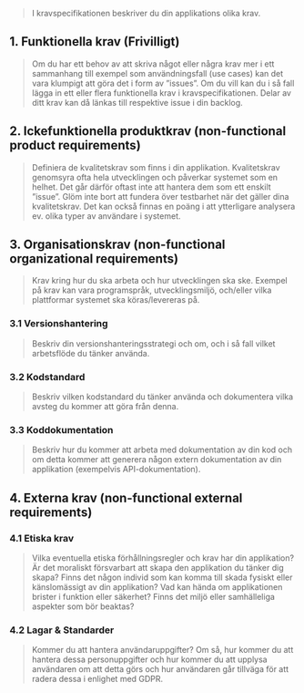 > I kravspecifikationen beskriver du din applikations olika krav.

## 1. Funktionella krav (Frivilligt)

>Om du har ett behov av att skriva något eller några krav mer i ett sammanhang till exempel som användningsfall (use cases) kan det vara klumpigt att göra det i form av ”issues”. Om du vill kan du i så fall lägga in ett eller flera funktionella krav i kravspecifikationen. Delar av ditt krav kan då länkas till respektive issue i din backlog.

## 2. Ickefunktionella produktkrav (non-functional product requirements)

>Definiera de kvalitetskrav som finns i din applikation. Kvalitetskrav genomsyra ofta hela utvecklingen och påverkar systemet som en helhet. Det går därför oftast inte att hantera dem som ett enskilt ”issue”. Glöm inte bort att fundera över testbarhet när det gäller dina kvalitetskrav. Det kan också finnas en poäng i att ytterligare analysera ev. olika typer av användare i systemet.

## 3. Organisationskrav (non-functional organizational requirements)

>Krav kring hur du ska arbeta och hur utvecklingen ska ske. Exempel på krav kan vara programspråk, utvecklingsmiljö, och/eller vilka plattformar systemet ska köras/levereras på.

### 3.1 Versionshantering

>Beskriv din versionshanteringsstrategi och om, och i så fall vilket arbetsflöde du tänker använda.

### 3.2 Kodstandard

>Beskriv vilken kodstandard du tänker använda och dokumentera vilka avsteg du kommer att göra från denna.

### 3.3 Koddokumentation

>Beskriv hur du kommer att arbeta med dokumentation av din kod och om detta kommer att generera någon extern dokumentation av din applikation (exempelvis API-dokumentation).


## 4. Externa krav (non-functional external requirements)

### 4.1 Etiska krav

>Vilka eventuella etiska förhållningsregler och krav har din applikation? Är det moraliskt försvarbart att skapa den applikation du tänker dig skapa? Finns det någon individ som kan komma till skada fysiskt eller känslomässigt av din applikation? Vad kan hända om applikationen brister i funktion eller säkerhet? Finns det miljö eller samhälleliga aspekter som bör beaktas?

### 4.2 Lagar & Standarder

>Kommer du att hantera användaruppgifter? Om så, hur kommer du att hantera dessa personuppgifter och hur kommer du att upplysa användaren om att detta görs och hur användaren går tillväga för att radera dessa i enlighet med GDPR.
